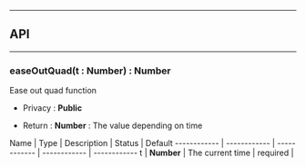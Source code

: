 


-----------------------------
## API
-----------------------------

### easeOutQuad(t : Number) : Number
Ease out quad function

- Privacy : **Public**

- Return : **Number** : The value depending on time

Name | Type | Description | Status | Default
------------ | ------------ | ------------ | ------------ | ------------
t | **Number** | The current time | required | 




